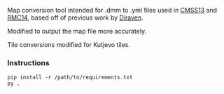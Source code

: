 Map conversion tool intended for .dmm to .yml files used in [CMSS13](https://github.com/cmss13-devs/cmss13) and [RMC14](https://github.com/RMC-14/RMC-14), based off of previous work by [Diraven](https://github.com/diraven/RMC-14/tree/4793b86566b71e51e55c76be23969f805588e9c2/Tools/map_converter).

Modified to output the map file more accurately.

Tile conversions modified for Kutjevo tiles.

### Instructions
```
pip install -r /path/to/requirements.txt
py .
```
